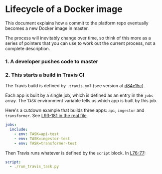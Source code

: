 # Lifecycle of a Docker image

This document explains how a commit to the platform repo eventually becomes a new Docker image in master.

The process will inevitably change over time, so think of this more as a series of pointers that you can use to work out the current process, not a complete description.

### 1. A developer pushes code to master

### 2. This starts a build in Travis CI

The Travis build is defined by `.travis.yml` (see version at [d84e15c](https://github.com/wellcometrust/platform/blob/d84e15c5dcec49300d9eebfe640bed3c725112f9/.travis.yml#L139)).

Each app is built by a single job, which is defined as an entry in the `jobs` array.
The `TASK` environment variable tells us which app is built by this job.

Here's a cutdown example that builds three apps: `api`, `ingestor` and `transformer`.
See [L93-181 in the real file](https://github.com/wellcometrust/platform/blob/d84e15c5dcec49300d9eebfe640bed3c725112f9/.travis.yml#L93-L181).

```yml
jobs:
  include:
    - env: TASK=api-test
    - env: TASK=ingestor-test
    - env: TASK=transformer-test
```

Then Travis runs whatever is defined by the `script` block.
In [L76-77](https://github.com/wellcometrust/platform/blob/d84e15c5dcec49300d9eebfe640bed3c725112f9/.travis.yml#L76-L77):

```yml
script:
  - ./run_travis_task.py
```
